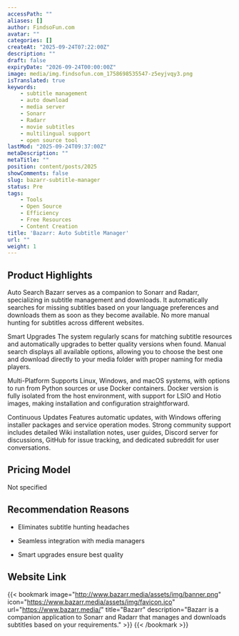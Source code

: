 ```yaml
---
accessPath: ""
aliases: []
author: FindsoFun.com
avatar: ""
categories: []
createAt: "2025-09-24T07:22:00Z"
description: ""
draft: false
expiryDate: "2026-09-24T00:00:00Z"
image: media/img.findsofun.com_1758698535547-z5eyjvqy3.png
isTranslated: true
keywords:
    - subtitle management
    - auto download
    - media server
    - Sonarr
    - Radarr
    - movie subtitles
    - multilingual support
    - open source tool
lastMod: "2025-09-24T09:37:00Z"
metaDescription: ""
metaTitle: ""
position: content/posts/2025
showComments: false
slug: bazarr-subtitle-manager
status: Pre
tags:
    - Tools
    - Open Source
    - Efficiency
    - Free Resources
    - Content Creation
title: 'Bazarr: Auto Subtitle Manager'
url: ""
weight: 1
---
```

## Product Highlights
Auto Search
Bazarr serves as a companion to Sonarr and Radarr, specializing in subtitle management and downloads. It automatically searches for missing subtitles based on your language preferences and downloads them as soon as they become available. No more manual hunting for subtitles across different websites.

Smart Upgrades
The system regularly scans for matching subtitle resources and automatically upgrades to better quality versions when found. Manual search displays all available options, allowing you to choose the best one and download directly to your media folder with proper naming for media players.

Multi-Platform
Supports Linux, Windows, and macOS systems, with options to run from Python sources or use Docker containers. Docker version is fully isolated from the host environment, with support for LSIO and Hotio images, making installation and configuration straightforward.

Continuous Updates
Features automatic updates, with Windows offering installer packages and service operation modes. Strong community support includes detailed Wiki installation notes, user guides, Discord server for discussions, GitHub for issue tracking, and dedicated subreddit for user conversations.

## Pricing Model
<!--more-->Not specified

## Recommendation Reasons
- Eliminates subtitle hunting headaches

- Seamless integration with media managers

- Smart upgrades ensure best quality

## Website Link
{{< bookmark image="http://www.bazarr.media/assets/img/banner.png" icon="https://www.bazarr.media/assets/img/favicon.ico" url="https://www.bazarr.media/" title="Bazarr" description="Bazarr is a companion application to Sonarr and Radarr that manages and downloads subtitles based on your requirements." >}}
{{< /bookmark >}}

